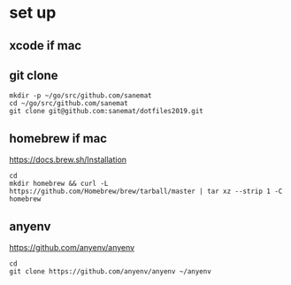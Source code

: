 # set up

## xcode if mac

## git clone

```
mkdir -p ~/go/src/github.com/sanemat
cd ~/go/src/github.com/sanemat
git clone git@github.com:sanemat/dotfiles2019.git
```

## homebrew if mac

https://docs.brew.sh/Installation

```
cd
mkdir homebrew && curl -L https://github.com/Homebrew/brew/tarball/master | tar xz --strip 1 -C homebrew
```

## anyenv

https://github.com/anyenv/anyenv

```
cd
git clone https://github.com/anyenv/anyenv ~/anyenv
```
